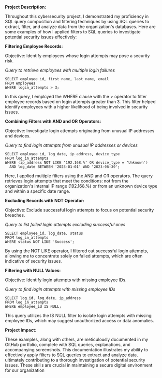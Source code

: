 **Project Description:**

Throughout this cybersecurity project, I demonstrated my proficiency in SQL query composition and filtering techniques by using SQL queries to extract, filter, and analyze data from the organization's databases. Here are some examples of how I applied filters to SQL queries to investigate potential security issues effectively:

**Filtering Employee Records:**

Objective: Identify employees whose login attempts may pose a security risk.

_Query to retrieve employees with multiple login failures_
```
SELECT employee_id, first_name, last_name, email
FROM employees
WHERE login_attempts > 3;
```
In this query, I employed the WHERE clause with the > operator to filter employee records based on login attempts greater than 3. This filter helped identify employees with a higher likelihood of being involved in security issues.

**Combining Filters with AND and OR Operators:**

Objective: Investigate login attempts originating from unusual IP addresses and devices.

_Query to find login attempts from unusual IP addresses or devices_
```
SELECT employee_id, log_date, ip_address, device_type
FROM log_in_attempts
WHERE (ip_address NOT LIKE '192.168.%' OR device_type = 'Unknown')
  AND log_date BETWEEN '2023-01-01' AND '2023-06-30';
```
Here, I applied multiple filters using the AND and OR operators. The query retrieves login attempts that meet the conditions: not from the organization's internal IP range (192.168.%) or from an unknown device type and within a specific date range.

**Excluding Records with NOT Operator:**

Objective: Exclude successful login attempts to focus on potential security breaches.

_Query to list failed login attempts excluding successful ones_
```
SELECT employee_id, log_date, status
FROM log_in_attempts
WHERE status NOT LIKE 'Success';
```

By using the NOT LIKE operator, I filtered out successful login attempts, allowing me to concentrate solely on failed attempts, which are often indicative of security issues.

**Filtering with NULL Values:**

Objective: Identify login attempts with missing employee IDs.

_Query to find login attempts with missing employee IDs_
```
SELECT log_id, log_date, ip_address
FROM log_in_attempts
WHERE employee_id IS NULL;
```

This query utilizes the IS NULL filter to isolate login attempts with missing employee IDs, which may suggest unauthorized access or data anomalies.

**Project Impact:**

These examples, along with others, are meticulously documented in my GitHub portfolio, complete with SQL queries, explanations, and accompanying screenshots. This documentation illustrates my ability to effectively apply filters to SQL queries to extract and analyze data, ultimately contributing to a thorough investigation of potential security issues. These skills are crucial in maintaining a secure digital environment for our organization


